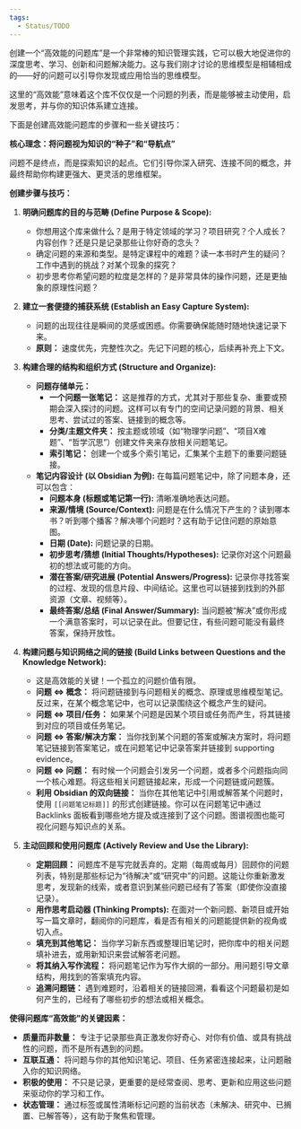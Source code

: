 ```yaml
---
tags:
  - Status/TODO
---
```

创建一个“高效能的问题库”是一个非常棒的知识管理实践，它可以极大地促进你的深度思考、学习、创新和问题解决能力。这与我们刚才讨论的思维模型是相辅相成的——好的问题可以引导你发现或应用恰当的思维模型。

这里的“高效能”意味着这个库不仅仅是一个问题的列表，而是能够被主动使用，启发思考，并与你的知识体系建立连接。

下面是创建高效能问题库的步骤和一些关键技巧：

**核心理念：将问题视为知识的“种子”和“导航点”**

问题不是终点，而是探索知识的起点。它们引导你深入研究、连接不同的概念，并最终帮助你构建更强大、更灵活的思维框架。

**创建步骤与技巧：**

1.  **明确问题库的目的与范畴 (Define Purpose & Scope):**
    *   你想用这个库来做什么？是用于特定领域的学习？项目研究？个人成长？内容创作？还是只是记录那些让你好奇的念头？
    *   确定问题的来源和类型。是特定课程中的难题？读一本书时产生的疑问？工作中遇到的挑战？对某个现象的探究？
    *   初步思考你希望问题的粒度是怎样的？是非常具体的操作问题，还是更抽象的原理性问题？

2.  **建立一套便捷的捕获系统 (Establish an Easy Capture System):**
    *   问题的出现往往是瞬间的灵感或困惑。你需要确保能随时随地快速记录下来。
    *   **原则：** 速度优先，完整性次之。先记下问题的核心，后续再补充上下文。

3.  **构建合理的结构和组织方式 (Structure and Organize):**
    *   **问题存储单元：**
        *   **一个问题一张笔记：** 这是推荐的方式，尤其对于那些复杂、重要或预期会深入探讨的问题。这样可以有专门的空间记录问题的背景、相关思考、尝试过的答案、链接到的概念等。
        *   **分类/主题文件夹：** 按主题或领域（如“物理学问题”、“项目X难题”、“哲学沉思”）创建文件夹来存放相关问题笔记。
        *   **索引笔记：** 创建一个或多个索引笔记，汇集某个主题下的重要问题链接。
    *   **笔记内容设计 (以 Obsidian 为例):** 在每篇问题笔记中，除了问题本身，还可以包含：
        *   **问题本身 (标题或笔记第一行):** 清晰准确地表达问题。
        *   **来源/情境 (Source/Context):** 问题是在什么情况下产生的？读到哪本书？听到哪个播客？解决哪个问题时？这有助于记住问题的原始意图。
        *   **日期 (Date):** 问题记录的日期。
        *   **初步思考/猜想 (Initial Thoughts/Hypotheses):** 记录你对这个问题最初的想法或可能的方向。
        *   **潜在答案/研究进展 (Potential Answers/Progress):** 记录你寻找答案的过程、发现的信息片段、中间结论。这里也可以链接到找到的外部资源（文章、视频等）。
        *   **最终答案/总结 (Final Answer/Summary):** 当问题被“解决”或你形成一个满意答案时，可以记录在此。但要记住，有些问题可能没有最终答案，保持开放性。

5.  **构建问题与知识网络之间的链接 (Build Links between Questions and the Knowledge Network):**
    *   这是高效能的关键！一个孤立的问题价值有限。
    *   **问题 <=> 概念：** 将问题链接到与问题相关的概念、原理或思维模型笔记。反过来，在某个概念笔记中，也可以记录围绕这个概念产生的疑问。
    *   **问题 <=> 项目/任务：** 如果某个问题是因某个项目或任务而产生，将其链接到对应的项目或任务笔记。
    *   **问题 <=> 答案/解决方案：** 当你找到某个问题的答案或解决方案时，将问题笔记链接到答案笔记，或在问题笔记中记录答案并链接到 supporting evidence。
    *   **问题 <=> 问题：** 有时候一个问题会引发另一个问题，或者多个问题指向同一个核心难题。将这些相关问题链接起来，形成一个问题链或问题簇。
    *   **利用 Obsidian 的双向链接：** 当你在其他笔记中引用或解答某个问题时，使用 `[[问题笔记标题]]` 的形式创建链接。你可以在问题笔记中通过 Backlinks 面板看到哪些地方提及或连接到了这个问题。图谱视图也能可视化问题与知识点的关系。

6.  **主动回顾和使用问题库 (Actively Review and Use the Library):**
    *   **定期回顾：** 问题库不是写完就丢弃的。定期（每周或每月）回顾你的问题列表，特别是那些标记为“待解决”或“研究中”的问题。这能让你重新激发思考，发现新的线索，或者意识到某些问题已经有了答案（即使你没直接记录）。
    *   **用作思考启动器 (Thinking Prompts):** 在面对一个新问题、新项目或开始写一篇文章时，翻阅你的问题库，看是否有相关的问题能提供新的视角或切入点。
    *   **填充到其他笔记：** 当你学习新东西或整理旧笔记时，把你库中的相关问题填补进去，或用新知识来尝试解答老问题。
    *   **将其纳入写作流程：** 将问题笔记作为写作大纲的一部分。用问题引导文章结构，用找到的答案填充内容。
    *   **追溯问题链：** 遇到难题时，沿着相关的链接回溯，看看这个问题最初是如何产生的，已经有了哪些初步的想法或相关概念。

**使得问题库“高效能”的关键因素：**

*   **质量而非数量：** 专注于记录那些真正激发你好奇心、对你有价值、或具有挑战性的问题，而不是所有遇到的问题。
*   **互联互通：** 将问题与你的其他知识笔记、项目、任务紧密连接起来，让问题融入你的知识网络。
*   **积极的使用：** 不只是记录，更重要的是经常查阅、思考、更新和应用这些问题来驱动你的学习和工作。
*   **状态管理：** 通过标签或属性清晰标记问题的当前状态（未解决、研究中、已搁置、已解答等），这有助于聚焦和管理。

